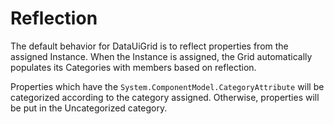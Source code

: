 # Reflection

The default behavior for DataUiGrid is to reflect properties from the assigned Instance. When the Instance is assigned, the Grid automatically populates its Categories with members based on reflection.&#x20;

Properties which have the `System.ComponentModel.CategoryAttribute` will be categorized according to the category assigned. Otherwise, properties will be put in the Uncategorized category.

